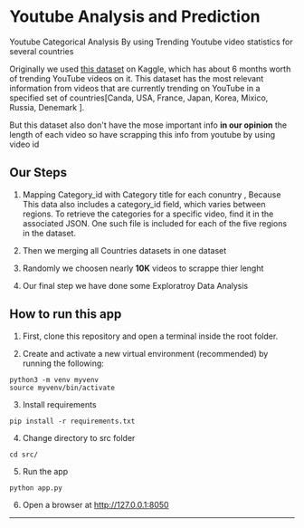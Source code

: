 Youtube Analysis and Prediction 
==============================

 Youtube Categorical Analysis By using Trending Youtube video statistics for several countries

 Originally  we used  [this dataset](https://www.kaggle.com/datasnaek/youtube-new) on Kaggle, which has about 6 months worth of trending YouTube videos on it. This dataset has the most relevant information from videos that are currently trending on YouTube in a specified set of countries[Canda, USA, France, Japan, Korea, Mixico, Russia, Denemark ].

 But this dataset also don't have the mose important info __in our opinion__ the length of each video so have scrapping this info from youtube by using video id

Our Steps
------------
1. Mapping  Category_id with Category title for each conuntry , Because This data also includes a category_id field, which varies between regions. To retrieve the categories for a specific video, find it in the associated JSON. One such file is included for each of the five regions in the dataset. 

2. Then we merging all Countries datasets in one dataset

3. Randomly we choosen nearly __10K__ videos to scrappe thier lenght 

4. Our final step we have done some Exploratroy Data Analysis 


How to run this app
------------
1. First, clone this repository and open a terminal inside the root folder.

2. Create and activate a new virtual environment (recommended) by running the following:
```
python3 -m venv myvenv
source myvenv/bin/activate
```

3. Install requirements
```
pip install -r requirements.txt
```

4. Change directory to src folder

```
cd src/
```

5. Run the app
```
python app.py

```

6. Open a browser at http://127.0.0.1:8050
--------

